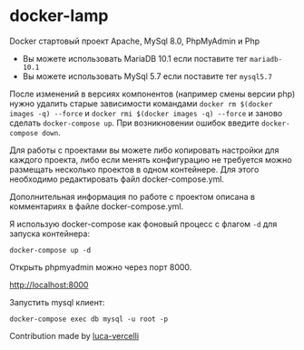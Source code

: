 # docker-lamp

Docker стартовый проект Apache, MySql 8.0, PhpMyAdmin и Php

- Вы можете использовать MariaDB 10.1 если поставите тег `mariadb-10.1`
- Вы можете использовать MySql 5.7 если поставите тег `mysql5.7`

После изменений в версиях компонентов (например смены версии php) нужно удалить старые зависимости командами `docker rm $(docker images -q) --force` и `docker rmi $(docker images -q) --force` и заново сделать `docker-compose up`. При возникновении ошибок введите `docker-compose down`.

Для работы с проектами вы можете либо копировать настройки для каждого проекта, либо если менять конфигурацию не требуется можно размещать несколько проектов в одном контейнере. Для этого необходимо редактировать файл docker-compose.yml.

Дополнительная информация по работе с проектом описана в комментариях в файле docker-compose.yml.

Я использую docker-compose как фоновый процесс с флагом `-d` для запуска контейнера:

```
docker-compose up -d
```

Открыть phpmyadmin можно через порт 8000.

[http://localhost:8000](http://localhost:8000)

Запустить mysql клиент:

`docker-compose exec db mysql -u root -p` 

Contribution made by [luca-vercelli](https://github.com/luca-vercelli)
